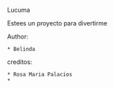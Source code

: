 Lucuma



Estees un proyecto para divertirme

Author:

	* Belinda

creditos:

	* Rosa Maria Palacios
	*